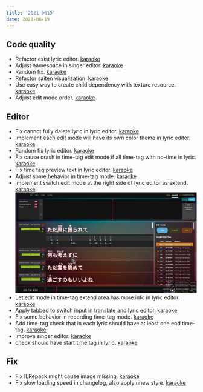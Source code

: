 ```yaml
---
title: '2021.0619'
date: 2021-06-19
---
```


## Code quality
- Refactor exist lyric editor. [karaoke](#660@andy840119)
- Adjust namespace in singer editor. [karaoke](#661@andy840119)
- Random fix. [karaoke](#665@andy840119)
- Refactor saiten visualization. [karaoke](#695@andy840119)
- Use easy way to create child dependency with texture resource. [karaoke](#698@EVAST9919)
- Adjust edit mode order. [karaoke](#701@andy840119)

## Editor
- Fix cannot fully delete lyric in lyric editor. [karaoke](#659@andy840119)
- Implement each edit mode will have its own color theme in lyric editor. [karaoke](#669@andy840119)
- Random fix lyric editor. [karaoke](#672@andy840119)
- Fix cause crash in time-tag edit mode if all time-tag with no-time in lyric. [karaoke](#674#675@andy840119)
- Fix time tag preview text in lyric editor. [karaoke](#677@andy840119)
- Adjust some behavior in time-tag mode. [karaoke](#681@andy840119)
- Implement switch edit mode at the right side of lyric editor as extend. [karaoke](#680@andy840119)
  ![](res/switch-edit-mode-in-time-tag-edit-mode.png)
- Let edit mode in time-tag extend area has more info in lyric editor. [karaoke](#682#683@andy840119)
- Apply tabbed to switch input in translate and lyric editor. [karaoke](#685@andy840119)
- Fix some behavior in recording time-tag mode. [karaoke](#689@andy840119)
- Add time-tag check that in each lyric should have at least one end time-tag. [karaoke](#690@andy840119)
- Improve singer editor. [karaoke](#692@andy840119)
- check should have start time tag in lyric. [karaoke](#700@andy840119)

## Fix
- Fix ILRepack might cause image missing. [karaoke](#657@andy840119)
- Fix slow loading speed in changelog, also apply nnew style. [karaoke](#666#667@andy840119)